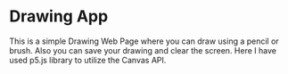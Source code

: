 # Drawing App

This is a simple Drawing Web Page where you can draw using a pencil or brush. Also you can save your drawing and clear the screen. Here I have used p5.js library to utilize the Canvas API. 
